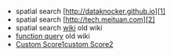 - spatial search [http://dataknocker.github.io][1]
- spatial search [http://tech.meituan.com][2]
- spatial search [wiki][3] old wiki
- [function query][4] old wiki
- [Custom Score1][5][custom Score2][6]









[1]: http://dataknocker.github.io/2014/04/11/solr%E7%A9%BA%E9%97%B4%E7%B4%A2%E5%BC%95%E5%8E%9F%E7%90%86%E5%8F%8A%E6%BA%90%E7%A0%81%E5%88%86%E6%9E%90/
[2]: http://tech.meituan.com/solr-spatial-search.html
[3]: https://wiki.apache.org/solr/SpatialSearch
[4]: http://wiki.apache.org/solr/FunctionQuery
[5]: http://opensourceconnections.com/blog/2014/03/12/using-customscorequery-for-custom-solrlucene-scoring/
[6]: http://opensourceconnections.com/blog/2014/01/20/build-your-own-custom-lucene-query-and-scorer/
